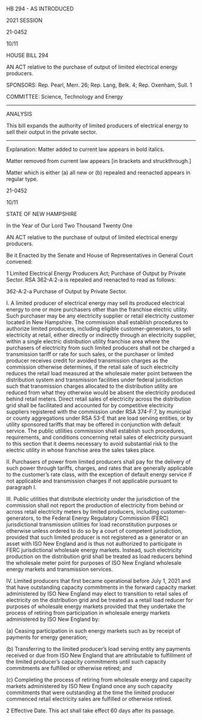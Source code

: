  HB 294 - AS INTRODUCED

 

 

2021 SESSION

 21-0452

 10/11

 

HOUSE BILL 294

 

AN ACT relative to the purchase of output of limited electrical energy producers.

 

SPONSORS: Rep. Pearl, Merr. 26; Rep. Lang, Belk. 4; Rep. Oxenham, Sull. 1

 

COMMITTEE: Science, Technology and Energy

 

-----------------------------------------------------------------

 

ANALYSIS

 

 This bill expands the authority of limited producers of electrical energy to sell their output in the private sector.

 

- - - - - - - - - - - - - - - - - - - - - - - - - - - - - - - - - - - - - - - - - - - - - - - - - - - - - - - - - - - - - - - - - - - - - - - - - - - 

 

Explanation: Matter added to current law appears in bold italics.

 Matter removed from current law appears [in brackets and struckthrough.]

 Matter which is either (a) all new or (b) repealed and reenacted appears in regular type.

 21-0452

 10/11

 

STATE OF NEW HAMPSHIRE

 

In the Year of Our Lord Two Thousand Twenty One

 

AN ACT relative to the purchase of output of limited electrical energy producers.

 

Be it Enacted by the Senate and House of Representatives in General Court convened:

 

 1 Limited Electrical Energy Producers Act; Purchase of Output by Private Sector. RSA 362-A:2-a is repealed and reenacted to read as follows:

 362-A:2-a Purchase of Output by Private Sector. 

 I. A limited producer of electrical energy may sell its produced electrical energy to one or more purchasers other than the franchise electric utility. Such purchaser may be any electricity supplier or retail electricity customer located in New Hampshire. The commission shall establish procedures to authorize limited producers, including eligible customer-generators, to sell electricity at retail, either directly or indirectly through an electricity supplier, within a single electric distribution utility franchise area where the purchasers of electricity from such limited producers shall not be charged a transmission tariff or rate for such sales, or the purchaser or limited producer receives credit for avoided transmission charges as the commission otherwise determines, if the retail sale of such electricity reduces the retail load measured at the wholesale meter point between the distribution system and transmission facilities under federal jurisdiction such that transmission charges allocated to the distribution utility are reduced from what they otherwise would be absent the electricity produced behind retail meters. Direct retail sales of electricity across the distribution grid shall be facilitated and accounted for by competitive electricity suppliers registered with the commission under RSA 374-F:7, by municipal or county aggregations under RSA 53-E that are load serving entities, or by utility sponsored tariffs that may be offered in conjunction with default service. The public utilities commission shall establish such procedures, requirements, and conditions concerning retail sales of electricity pursuant to this section that it deems necessary to avoid substantial risk to the electric utility in whose franchise area the sales takes place.

 II. Purchasers of power from limited producers shall pay for the delivery of such power through tariffs, charges, and rates that are generally applicable to the customer’s rate class, with the exception of default energy service if not applicable and transmission charges if not applicable pursuant to paragraph I. 

 III. Public utilities that distribute electricity under the jurisdiction of the commission shall not report the production of electricity from behind or across retail electricity meters by limited producers, including customer-generators, to the Federal Energy Regulatory Commission (FERC) jurisdictional transmission utilities for load reconstitution purposes or otherwise unless ordered to do so by a court of competent jurisdiction, provided that such limited producer is not registered as a generator or an asset with ISO New England and is thus not authorized to participate in FERC jurisdictional wholesale energy markets. Instead, such electricity production on the distribution grid shall be treated as load reducers behind the wholesale meter point for purposes of ISO New England wholesale energy markets and transmission services. 

 IV. Limited producers that first became operational before July 1, 2021 and that have outstanding capacity commitments in the forward capacity market administered by ISO New England may elect to transition to retail sales of electricity on the distribution grid and be treated as a retail load reducer for purposes of wholesale energy markets provided that they undertake the process of retiring from participation in wholesale energy markets administered by ISO New England by: 

 (a) Ceasing participation in such energy markets such as by receipt of payments for energy generation; 

 (b) Transferring to the limited producer’s load serving entity any payments received or due from ISO New England that are attributable to fulfillment of the limited producer’s capacity commitments until such capacity commitments are fulfilled or otherwise retired; and

 (c) Completing the process of retiring from wholesale energy and capacity markets administered by ISO New England once any such capacity commitments that were outstanding at the time the limited producer commenced retail electricity sales are fulfilled or otherwise retired. 

 2 Effective Date. This act shall take effect 60 days after its passage.

